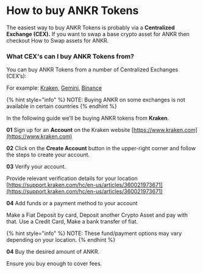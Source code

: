 # How to buy ANKR Tokens

The easiest way to buy ANKR Tokens is probably via a **Centralized Exchange (CEX).** If you want to swap a base crypto asset for ANKR then checkout How to Swap assets for ANKR.

### What CEX's can I buy ANKR Tokens from?

You can buy ANKR Tokens from a number of Centralized Exchanges (CEX’s):

For example:  [Kraken](https://www.kraken.com), [Gemini](https://www.gemini.com), [Binance](https://www.binance.com)

{% hint style="info" %}
NOTE: Buying ANKR on some exchanges is not available in certain countries
{% endhint %}

In the following guide we’ll be buying ANKR tokens from **Kraken**.&#x20;

**01** Sign up for an **Account** on the Kraken website [https://www.kraken.com](https://www.kraken.com)

**02** Click on the **Create Account** button in the upper-right corner and follow the steps to create your account.&#x20;

<!-- ![](<../../../.gitbook/assets/image (17).png>) -->

**03** Verify your account.&#x20;

Provide relevant verification details for your location [https://support.kraken.com/hc/en-us/articles/360021973671](https://support.kraken.com/hc/en-us/articles/360021973671)

**04** Add funds or a payment method to your account&#x20;

Make a Fiat Deposit by card, Deposit another Crypto Asset and pay with that. Use a Credit Card, Make a bank transfer of fiat.

{% hint style="info" %}
NOTE: These fund/payment options may vary depending on your location.
{% endhint %}

**04** Buy the desired amount of ANKR.&#x20;

Ensure you buy enough to cover fees.

